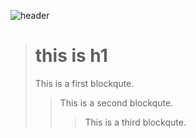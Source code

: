 ![header](https://capsule-render.vercel.app/api?type=waving&color=gradient&height=300&section=header&text=Jeongmin%20LEE&fontSize=90)


> # this is h1
> This is a first blockqute.
>	> This is a second blockqute.
>	>	> This is a third blockqute.
